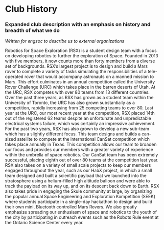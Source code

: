 # Club History
### Expanded club description with an emphasis on history and breadth of what we do
*Written for engsoc to describe us to external organizations*

Robotics for Space Exploration (RSX) is a student design team with a focus on developing robotics to further the exploration of Space. Founded in 2013 with five members, it now counts more than forty members from a diverse set of backgrounds. RSX’s largest project is to design and build a Mars rover to complete a variety of tasks simulating the responsibilities of a tele-operated rover that would accompany astronauts on a manned mission to Mars. This effort culminates in an annual competition called the University Rover Challenge (URC) which takes place in the barren deserts of Utah. At the URC, RSX competes with over 80 teams from 13 different countries. Over the past three years, as RSX has grown as a student team within the University of Toronto, the URC has also grown substantially as a competition, rapidly increasing from 25 competing teams to over 80. Last year at the URC, our most recent year at the competition, RSX placed 14th out of the registered 62 teams despite an unfortunate and unpredictable electrical systems failure, which was certainly an impressive achievement. For the past two years, RSX has also grown to develop a new sub-team which has a slightly different focus. This team designs and builds a can-sized satellite to compete at the international CanSat competition which takes place annually in Texas. This competition allows our team to broaden our focus and provides our members with a greater variety of experience within the umbrella of space robotics. Our CanSat team has been extremely successful, placing eighth out of over 80 teams at the competition last year. RSX also takes on a variety of small scale projects to keep our members engaged throughout the year, such as our HabX project, in which a small team designed and built a scientific payload that we launched into the stratosphere using a helium-filled high altitude balloon and were able to track the payload on its way up, and on its descent back down to Earth. RSX also takes pride in engaging the Skule community at large, by organizing the popular annual Space Engineering and Exploration Kompetition (SEEK) where students participate in a single-day hackathon to design and build their own mini, Bluetooth controlled Mars Rovers. We also greatly emphasize spreading our enthusiasm of space and robotics to the youth of the city by participating in outreach events such as the Robots Rule event at the Ontario Science Center every year.
